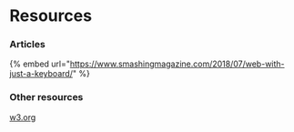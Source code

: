 # Resources

### Articles

{% embed url="https://www.smashingmagazine.com/2018/07/web-with-just-a-keyboard/" %}

### Other resources

[w3.org](https://www.w3.org/WAI/standards-guidelines/wcag/#:~:text=Web%20Content%20Accessibility%20Guidelines%20%28WCAG%29%20is%20developed%20through%20the%20W3C,%2C%20organizations%2C%20and%20governments%20internationally)

